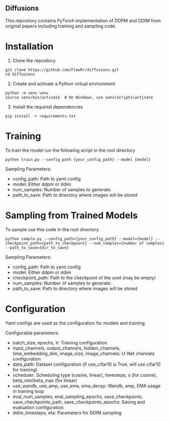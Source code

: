 ## Diffusions

This repository contains PyTorch implementation of DDPM and DDIM from original papers including training and sampling code.

# Installation
1. Clone the repository
```
git clone https://github.com/FlewRr/diffusions.git
cd diffusions
```
2. Create and activate a Python virtual environment
```
python -m venv venv
source venv/bin/activate  # On Windows, use venv\Scripts\activate
```
3. Install the required dependencies
```
pip install -r requirements.txt
```

# Training
To train the model run the following script in the root directory
```
python train.py --config_path {your_config_path} --model {model}
```
Sampling Parameters:
* config_path: Path to yaml config
* model: Either ddpm or ddim
* num_samples: Number of samples to generate.
* path_to_save: Path to directory where images will be stored

# Sampling from Trained Models
To sample use this code in the root directory
```
python sample.py --config_path={your_config_path} --model={model} --checkpoint_path={path_to_checkpoint} --num_samples={number of samples} --path_to_save={dir_to_save}
```

Sampling Parameters:
* config_path: Path to yaml config
* model: Either ddpm or ddim
* checkpoint_path: Path to the checkpoint of the unet (may be empty)
* num_samples: Number of samples to generate.
* path_to_save: Path to directory where images will be stored


# Configuration
Yaml configs are used as the configuration for models and training.

Configurable parameters:
* batch_size, epochs, lr: Training configuration
* input_channels, output_channels, hidden_channels, time_embedding_dim, image_size, image_channels: U-Net channels configuration
* data_path: Dataset configuration (if use_cifar10 is True, will use cifar10 for training)
* scheduler: Scheduling type (cosine, linear), timesteps, s (for cosine), beta_min/beta_max (for linear)
* use_wandb, use_amp, use_ema, ema_decay: Wandb, amp, EMA usage in training loop
* eval_num_samples, eval_sampling_epochs, save_checkpoints, save_checkpoints_path, save_checkpoints_epochs: Saving and evaluation configuration
* ddim_timesteps, eta: Parameters for DDIM sampling
